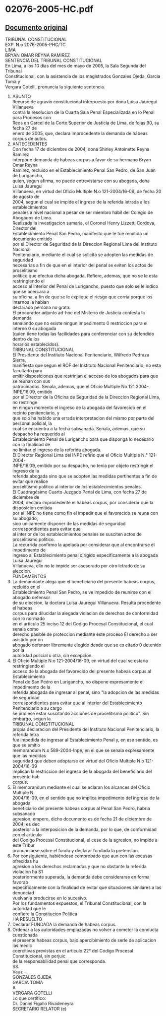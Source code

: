 
02076-2005-HC.pdf
=================
  
[Documento original](https://tc.gob.pe/jurisprudencia/2006/02076-2005-HC.pdf)  
---  
TRIBUNAL CONSTITUCIONAL  
EXP. N.o 2076-2005-PHC/TC  
LIMA  
BRYAN OMAR REYNA RAMIREZ  
SENTENCIA DEL TRIBUNAL CONSTITUCIONAL  
En Lima, a los 10 dias del mes de mayo de 2005, la Sala Segunda del Tribunal  
Constitucional, con la asistencia de los magistrados Gonzales Ojeda, Garcia Toma y  
Vergara Gotelli, pronuncia la siguiente sentencia.  
1. ASUNTO  
Recurso de agravio constitucional interpuesto por dona Luisa Jauregui Villanueva  
contra la resolucion de la Cuarta Sala Penal Especializada en lo Penal para Procesos con  
Reos en Carcel de la Corte Superior de Justicia de Lima, de fojas 90, su fecha 27 de  
enero de 2005, que, declara improcedente la demanda de hâbeas corpus de autos.  
2. ANTECEDENTES  
Con fecha 17 de diciembre de 2004, dona Shirley Antoinette Reyna Ramirez  
interpone demanda de habeas corpus a favor de su hermano Bryan Omar Reyna  
Ramirez, recluido en el Establecimiento Penal San Pedro, de San Juan de Lurigancho,  
quien, segun afirma, no puede entrevistarse con su abogada, dona Luisa Jauregui  
Villanueva, en virtud del Oficio Multiple N.o 121-2004/16-09, de fecha 20 de agosto de  
2004, segun el cual se impide el ingreso de la referida letrada a los establecimientos  
penales a nivel nacional a pesar de ser miembro habil del Colegio de Abogados de Lima.  
Realizada la investigacion sumaria, el Coronel Henry Lizzetti Cordova, Director del  
Establecimiento Penal San Pedro, manifesto que le fue remitido un documento emitido  
por el Director de Seguridad de la Direccion Regional Lima del Instituto Nacional  
Penitenciario, mediante el cual se solicita se adopten las medidas de seguridad  
necesarias a fin de que en el interior del penal se eviten los actos de proselitismo  
politico que efectua dicha abogada. Refiere, ademas, que no se le esta restringiendo el  
acceso al interior del Penal de Lurigancho, puesto que solo se le indico que se acercara a  
su oficina, a fin de que se le explique el riesgo que corria porque los internos la habian  
declarado persona no grata.  
El procurador adjunto ad-hoc del Misterio de Justicia contesta la demanda  
senalando que no existe ningun impedimento 0 restriccion para el interno 0 su abogada  
(quien tiene todas las facilidades para conferenciar con su defendido dentro de los  
horarios establecidos).  
TRIBUNAL CONSTITUCIONAL  
El Presidente del Instituto Nacional Penitenciario, Wilfredo Pedraza Sierra,  
manifiesta que segun el ROF del Instituto Nacional Penitenciario, no esta facultado para  
emitir disposiciones que restrinjan el acceso de los abogados para que se reunan con sus  
patrocinados. Senala, ademas, que el Oficio Multiple No 121.2004-INPE/16.09, emitido  
por el Director de la Oficina de Seguridad de la Direccion Regional Lima, no restringe  
en ningun momento el ingreso de la abogada del favorecido en el recinto penitenciario, y  
que solo ha habido una errada interpretacion del mismo por parte del personal policial, la  
cual se encuentra a la fecha subsanada. Senala, ademas, que su despacho ha requerido al  
Establecimiento Penal de Lurigancho para que disponga lo necesario con la finalidad de  
no limitar el ingreso de la referida abogada.  
El Director Regional Lima del INPE refirio que el Oficio Multiple N.° 121-2004-  
INPE/16.09, emitido por su despacho, no tenia por objeto restringir el ingreso de la  
referida abogada sino que se adopten las medidas pertinentes a fin de evitar que realice  
proselitismo politico al interior de los establecimientos penales.  
El Cuadragésimo Cuarto Juzgado Penal de Lima, con fecha 27 de diciembre de  
2004, declaro improcedente el habeas corpus, por considerar que la disposicion emitida  
por el INPE no tiene como fin el impedir que el favorecido se reuna con su abogado,  
sino unicamente disponer de las medidas de seguridad correspondientes para evitar que  
al interior de los establecimientos penales se susciten actos de proselitismo politico.  
La recurrida confirmo la apelada por considerar que al encontrarse el impedimento de  
ingreso al Establecimiento penal dirigido especificamente a la abogada Luisa Jauregui  
Villanueva, ello no le impide ser asesorado por otro letrado de su eleccion.  
FUNDAMENTOS  
1. La demandante alega que el beneficiario del presente habeas corpus, recluido en el  
Establecimiento Penal San Pedro, se ve impedido de reunirse con el abogado defensor  
de su eleccion, la doctora Luisa Jauregui Villanueva. Resulta procedente el habeas  
corpus para dilucidar la alegada violacion de derechos de conformidad con lo normado  
en el articulo 25 inciso 12 del Codigo Procesal Constitucional, el cual senala como  
derecho pasible de proteccion mediante este proceso El derecho a ser asistido por un  
abogado defensor libremente elegido desde que se es citado 0 detenido por la  
autoridad policial u otra, sin excepcion.  
2. El Oficio Multiple N.o 121-2004/16-09, en virtud del cual se estaria restringiendo el  
acceso de la abogada del favorecido del presente habeas corpus al Establecimiento  
Penal de San Pedro en Lurigancho, no dispone expresamente el impedimento de la  
referida abogada de ingresar al penal, sino "la adopcion de las medidas de seguridad  
correspondientes para evitar que al interior del Establecimiento Penitenciario a su cargo  
se pudiese estar suscitando acciones de proselitismo politico". Sin embargo, segun la  
TRIBUNAL CONSTITUCIONAL  
propia declaracion del Presidente del Instituto Nacional Penitenciario, la referida letra  
fue impedida de ingresar al Establecimiento Penal y, en ese sentido, es que se emitio  
memorandum N.o 589-2004-Inpe, en el que se senala expresamente que las medidas  
seguridad que deben adoptarse en virtud del Oficio Multiple N.o 121-2004/16-09  
implican la restriccion del ingreso de la abogada del beneficiario del presente hab  
corpus.  
3. El memorandum mediante el cual se aclaran los alcances del Oficio Multiple N.  
2004/16-09, en el sentido que no implica impedimento del ingreso de la abogada  
beneficiario del presente habeas corpus al Penal San Pedro, habria subsanado  
agresion, empero, dicho documento es de fecha 21 de diciembre de 2004; es dec  
posterior a la interposicion de la demanda, por lo que, de conformidad con el articulo  
del Codigo Procesal Constitucional, el cese de la agresion, no impide a este Tribur  
pronunciarse sobre el fondo y declarar fundada la pretension.  
4. Por consiguiente, habiéndose comprobado que aun con las excusas ofrecidas hu  
agresion a los derechos reclamados y que no obstante la referida violacion ha S1  
posteriormente superada, la demanda debe considerarse en forma favorab  
especificamente con la finalidad de evitar que situaciones similares a las denunciad  
vuelvan a producirse en lo sucesivo.  
Por los fundamentos expuestos, el Tribunal Constitucional, con la autoridad que le  
confiere la Constitucion Politica  
HA RESUELTO  
1. Declarar FUNDADA la demanda de habeas corpus.  
2. Ordenar a las autoridades emplazadas no volver a cometer la conducta cuestionada  
el presente habeas corpus, bajo apercibimiento de serle de aplicacion las medic  
coercitivas previstas en el articulo 22° del Codigo Procesal Constitucional, sin perjuic  
de la responsabilidad penal que corresponda.  
SS.  
Vauz -  
GONZALES OJEDA  
GARCIA TOMA  
A  
VERGARA GOTELLI  
Lo que certifico:  
Dr. Daniel Figallo Rivadeneyra  
SECRETARIO RELATOR (e)